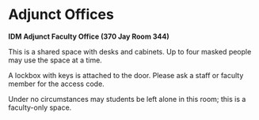 # Adjunct Offices

**IDM Adjunct Faculty Office \(370 Jay Room 344\)**

This is a shared space with desks and cabinets. Up to four masked people may use the space at a time.

A lockbox with keys is attached to the door. Please ask a staff or faculty member for the access code.

Under no circumstances may students be left alone in this room; this is a faculty-only space.

